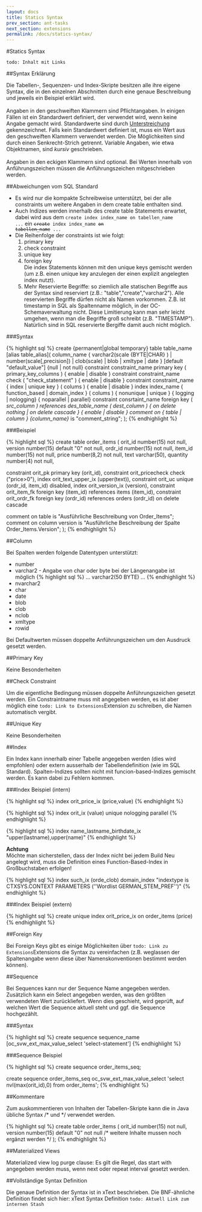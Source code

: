 ```yaml
---
layout: docs
title: Statics Syntax
prev_section: ant-tasks
next_section: extensions
permalink: /docs/statics-syntax/
---
```


#Statics Syntax

`todo: Inhalt mit Links`

##Syntax Erklärung

Die Tabellen-, Sequenzen- und Index-Skripte besitzen alle ihre eigene Syntax, die in den einzelnen Abschnitten durch eine genaue Beschreibung und jeweils ein Beispiel erklärt wird.
<br/><br/>Angaben in den geschweiften Klammern sind Pflichtangaben. In einigen Fällen ist ein Standardwert definiert, der verwendet wird, wenn keine Angabe gemacht wird. Standardwerte sind durch <u>Unterstreichung</u> gekennzeichnet. Falls kein Standardwert definiert ist, muss ein Wert aus den geschweiften Klammern verwendet werden. Die Möglichkeiten sind durch einen Senkrecht-Strich getrennt. Variable Angaben, wie etwa Objektnamen, sind *kursiv* geschrieben.
<br/><br/>Angaben in den eckigen Klammern sind optional. Bei Werten innerhalb von Anführungszeichen müssen die Anführungszeichen mitgeschrieben werden.

##Abweichungen vom SQL Standard

- Es wird nur die kompakte Schreibweise unterstützt, bei der alle constraints um weitere Angaben in dem create table enthalten sind.
- Auch Indizes werden innerhalb des create table Statements erwartet, dabei wird aus dem <code>create index index_name on tabellen_name ...</code> ein <code>~~create~~ index index_name ~~on tabellen_name~~ ...</code>
- Die Reihenfolge der constraints ist wie folgt:
  1. primary key
  2. check constraint
  3. unique key
  4. foreign key
<br/>Die index Statements können mit den unique keys gemischt werden (um z.B. einen unique key anzulegen der einen explizit angelegten index nutzt).
  5. Mehr Reservierte Begriffe: so ziemlich alle statischen Begriffe aus der Syntax sind reserviert (z.B.: "table","create","varchar2"). Alle reservierten Begriffe dürfen nicht als Namen vorkommen. Z.B. ist timestamp in SQL als Spaltenname möglich, in der OC-Schemaverwaltung nicht. Diese Limitierung kann man sehr leicht umgehen, wenn man die Begriffe groß schreibt (z.B. "TIMESTAMP"). Natürlich sind in SQL reservierte Bergiffe damit auch nicht möglich.

###Syntax

{% highlight sql %}
create {permanent|global temporary} table table_name [alias table_alias](
  column_name { varchar2(scale {BYTE|CHAR} ) | number(scale[,precision]) | clob(scale) | blob | xmltype | date } [default "default_value"] {null | not null}
  constraint constraint_name primary key ( primary_key_columns ) { enable | disable }
  constraint constraint_name check ( "check_statement" ) { enable | disable }
  constraint constraint_name { index | unique key } ( colums ) { enable | disable }
  index index_name { function_based | domain_index } ( colums ) { nonunique | unique } { logging | nologging} { noparallel | parallel}
  constraint consrtaint_name foreign key ( _src_column ) references des_table_name ( dest_column ) { on delete nothing | on delete cascade } { enable | disable }
  comment on { table | column } {column_name}_ is "comment_string";
);
{% endhighlight %}

###Beispiel

{% highlight sql %}
create table order_items
(
  orit_id   number(15)                          not null,
  version   number(15)       default "0"        not null,
  ordr_id   number(15)                          not null,
  item_id   number(15)                          not null,
  price     number(8,2)                         not null,
  text      varchar(50),
  quantity  number(4)                           not null,


  constraint orit_pk primary key (orit_id),
  constraint orit_pricecheck check ("price>0"),
  index      orit_text_upper_ix (upper(text)),
  constraint orit_uc unique (ordr_id, item_id) disabled,
  index      orit_version_ix (version),
  constraint orit_item_fk foreign key (item_id) references items (item_id),
  constraint orit_ordr_fk foreign key (ordr_id) references orders (ordr_id) on delete cascade

  comment on table is "Ausführliche Beschreibung von Order_Items";
  comment on column version is "Ausführliche Beschreibung der Spalte Order_Items.Version";
);
{% endhighlight %}

##Column

Bei Spalten werden folgende Datentypen unterstützt:

- number
- varchar2 - Angabe von char oder byte bei der Längenangabe ist möglich
{% highlight sql %}
... varchar2(50 BYTE) ...
{% endhighlight %}
- nvarchar2
- char
- date
- blob
- clob
- nclob
- xmltype
- rowid

Bei Defaultwerten müssen doppelte Anführungszeichen um den Ausdruck gesetzt werden.

##Primary Key

Keine Besonderheiten

##Check Constraint

Um die eigentliche Bedingung müssen doppelte Anführungszeichen gesetzt werden. Ein Constraintname muss mit angegeben werden, es ist aber möglich eine `todo: Link to Extensions`Extension zu schreiben, die Namen automatisch vergibt.

##Unique Key

Keine Besonderheiten

##Index

Ein Index kann innerhalb einer Tabelle angegeben werden (dies wird empfohlen) oder extern ausserhalb der Tabellendefinition (wie im SQL Standard). Spalten-Indizes sollten nicht mit funcion-based-Indizes gemischt werden. Es kann dabei zu Fehlern kommen.

###Index Beispiel (intern)

{% highlight sql %}
index orit_price_ix (price,value)
{% endhighlight %}

{% highlight sql %}
index orit_ix (value) unique nologging parallel
{% endhighlight %}

{% highlight sql %}
index name_lastname_birthdate_ix "upper(lastname),upper(name)"
{% endhighlight %}

**Achtung**
<br/>Möchte man sicherstellen, dass der Index nicht bei jedem Build Neu angelegt wird, muss die Definition eines Function-Based-Index in Großbuchstaben erfolgen!

{% highlight sql %}
index such_ix (orde_clob) domain_index "indextype is CTXSYS.CONTEXT PARAMETERS (''Wordlist GERMAN_STEM_PREF'')"
{% endhighlight %}

###Index Beispiel (extern)

{% highlight sql %}
create unique index orit_price_ix on order_items (price)
{% endhighlight %}

##Foreign Key

Bei Foreign Keys gibt es einige Möglichkeiten über `todo: Link zu Extensions`Extensions die Syntax zu vereinfachen (z.B. weglassen der Spaltenangabe wenn diese über Namenskonventionen bestimmt werden können).

##Sequence

Bei Sequences kann nur der Sequence Name angegeben werden. Zusätzlich kann ein Select angegeben werden, was den größten verwendeten Wert zurückliefert. Wenn dies geschieht, wird geprüft, auf welchen Wert die Sequence aktuell steht und ggf. die Sequence hochgezählt.

###Syntax

{% highlight sql %}
create sequence sequence_name [oc_svw_ext_max_value_select 'select-statement']
{% endhighlight %}

###Sequence Beispiel

{% highlight sql %}
create sequence order_items_seq;

create sequence order_items_seq oc_svw_ext_max_value_select 'select nvl(max(orit_id),0) from order_items';
{% endhighlight %}

##Kommentare

Zum auskommentieren von Inhalten der Tabellen-Skripte kann die in Java übliche Syntax /\* und \*/ verwendet werden.

{% highlight sql %}
create table order_items
(
  orit_id   number(15)                          not null,
  version   number(15)       default "0"        not null
  /*  weitere Inhalte mussen noch ergänzt werden */
);
{% endhighlight %}

##Materialized Views

Materialized view log purge clause: Es gilt die Regel, das start with angegeben werden muss, wenn next oder repeat interval gesetzt werden.

##Vollständige Syntax Definition

Die genaue Definition der Syntax ist in xText beschrieben. Die BNF-ähnliche Definition findet sich hier: xText Syntax Definition `todo: Aktuell Link zum internen Stash`

